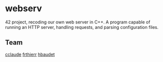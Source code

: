 # webserv

42 project, recoding our own web server in C++. A program capable of running an HTTP server, handling requests, and parsing configuration files.

## Team

[cclaude](https://github.com/cclaude42) [frthierr](https://github.com/Franciszer) [hbaudet](https://github.com/hbaudet)

